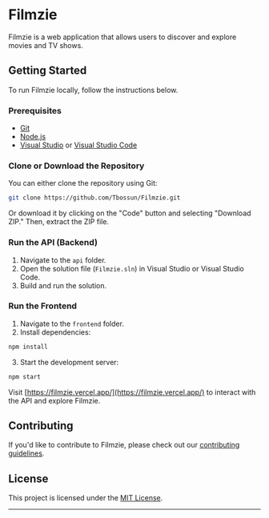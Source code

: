 # Filmzie

Filmzie is a web application that allows users to discover and explore movies and TV shows.

## Getting Started

To run Filmzie locally, follow the instructions below.

### Prerequisites

- [Git](https://git-scm.com/)
- [Node.js](https://nodejs.org/)
- [Visual Studio](https://visualstudio.microsoft.com/) or [Visual Studio Code](https://code.visualstudio.com/)

### Clone or Download the Repository

You can either clone the repository using Git:

```bash
git clone https://github.com/Tbossun/Filmzie.git
```

Or download it by clicking on the "Code" button and selecting "Download ZIP." Then, extract the ZIP file.

### Run the API (Backend)

1. Navigate to the `api` folder.
2. Open the solution file (`Filmzie.sln`) in Visual Studio or Visual Studio Code.
3. Build and run the solution.

### Run the Frontend

1. Navigate to the `frontend` folder.
2. Install dependencies:

```bash
npm install
```

3. Start the development server:

```bash
npm start
```

Visit [https://filmzie.vercel.app/](https://filmzie.vercel.app/) to interact with the API and explore Filmzie.

## Contributing

If you'd like to contribute to Filmzie, please check out our [contributing guidelines](CONTRIBUTING.md).

## License

This project is licensed under the [MIT License](LICENSE).

---
